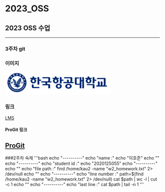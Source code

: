 # 2023_OSS
## 2023 OSS 수업
-----
### 3주차 git
### 이미지
![Alt text](/img/kau/kau.png)
### 링크
[LMS](https://lms.kau.ac.kr/login.php)
#### ProGit 링크
[ProGit](https://git-scm.com/book/ko/v2)
-----
###2주차 숙제
'''bash
echo "----------"
echo "name :"
echo "이호준"
echo ""
echo "----------"
echo "student id :"
echo "2020125055"
echo "----------"
echo ""
echo "file path :"
find /home/kau2 -name "w2_homework.txt" 2> /dev/null
echo ""
echo "----------"
echo "line number :"
path=$(find /home/kau2 -name "w2_homework.txt" 2> /dev/null)
cat $path | wc -l | cut -c 1
echo ""
echo "----------"
echo "last line :"
cat $path | tail -n 1
'''
